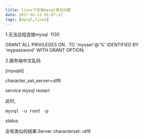 ```yaml
---
title: linux下安装mysql常见问题
date: 2017-01-21 01:07:17
tags: [mysql,linux]
---
```

1.无法远程连接mysql  1130

GRANT ALL PRIVILEGES ON *.* TO 'myuser'@'%' IDENTIFIED BY 'mypassword' WITH GRANT OPTION;

2.服务端中文乱码

[mysqld]

character_set_server=utf8

service mysql restart

此时,
<pre>mysql -u root -p</pre>
status

会有类似的结果:Server characterset: utf8